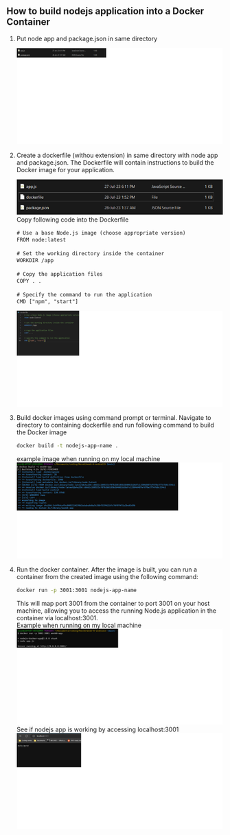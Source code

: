 ## How to build nodejs application into a Docker Container

1. Put node app and package.json in same directory

   ![node app and package.json in same directory](img/same-directory.png)

2. Create a dockerfile (withou extension) in same directory with node app and package.json. The Dockerfile will contain instructions to build the Docker image for your application.

   ![create dockerfile](img/docker-same%20directory.png)
   <br>
   Copy following code into the Dockerfile

   ```
   # Use a base Node.js image (choose appropriate version)
   FROM node:latest

   # Set the working directory inside the container
   WORKDIR /app

   # Copy the application files
   COPY . .

   # Specify the command to run the application
   CMD ["npm", "start"]
   ```

   ![dockerfile](img/dockerfile.png)

3. Build docker images using command prompt or terminal.
   Navigate to directory to containing dockerfile and run following command to build the Docker image

   ```bash
   docker build -t nodejs-app-name .
   ```

   example image when running on my local machine
   ![building docker images](img/docker-images.png)

4. Run the docker container.
   After the image is built, you can run a container from the created image using the following command:
   ```bash
   docker run -p 3001:3001 nodejs-app-name
   ```
   This will map port 3001 from the container to port 3001 on your host machine, allowing you to access the running Node.js application in the container via localhost:3001.
   <br>
   Example when running on my local machine
   ![running container](img/running-container.png)
   See if nodejs app is working by accessing localhost:3001
   ![result](img/result.png)
